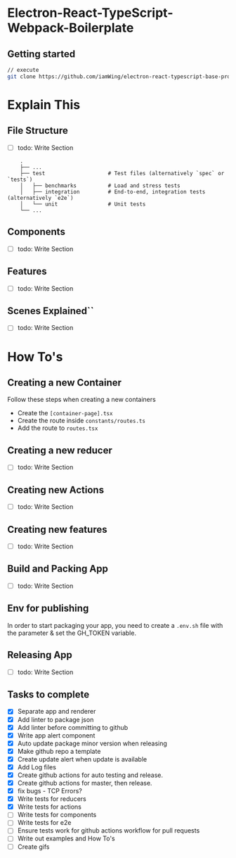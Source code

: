 # Electron-React-TypeScript-Webpack-Boilerplate

## Getting started

```sh
// execute
git clone https://github.com/iamWing/electron-react-typescript-base-proj.git
```

# Explain This

## File Structure

-   [ ] todo: Write Section

```$xslt
    .
    ├── ...
    ├── test                    # Test files (alternatively `spec` or `tests`)
    │   ├── benchmarks          # Load and stress tests
    │   ├── integration         # End-to-end, integration tests (alternatively `e2e`)
    │   └── unit                # Unit tests
    └── ...
```

## Components

-   [ ] todo: Write Section

## Features

-   [ ] todo: Write Section

## Scenes Explained``

-   [ ] todo: Write Section

# How To's

## Creating a new Container

Follow these steps when creating a new containers

-   Create the `[container-page].tsx`
-   Create the route inside `constants/routes.ts`
-   Add the route to `routes.tsx`

## Creating a new reducer

-   [ ] todo: Write Section

## Creating new Actions

-   [ ] todo: Write Section

## Creating new features

-   [ ] todo: Write Section

## Build and Packing App

-   [ ] todo: Write Section

## Env for publishing

In order to start packaging your app, you need to create a `.env.sh` file with the parameter & set the GH_TOKEN variable.

## Releasing App

-   [ ] todo: Write Section

## Tasks to complete

-   [x] Separate app and renderer
-   [x] Add linter to package json
-   [x] Add linter before committing to github
-   [x] Write app alert component
-   [x] Auto update package minor version when releasing
-   [x] Make github repo a template
-   [x] Create update alert when update is available
-   [x] Add Log files
-   [x] Create github actions for auto testing and release.
-   [x] Create github actions for master, then release.
-   [x] fix bugs - TCP Errors?
-   [x] Write tests for reducers
-   [x] Write tests for actions
-   [ ] Write tests for components
-   [ ] Write tests for e2e
-   [ ] Ensure tests work for github actions workflow for pull requests
-   [ ] Write out examples and How To's
-   [ ] Create gifs
